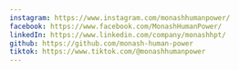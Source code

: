 ```yaml
---
instagram: https://www.instagram.com/monashhumanpower/
facebook: https://www.facebook.com/MonashHumanPower/
linkedIn: https://www.linkedin.com/company/monashhpt/
github: https://github.com/monash-human-power
tiktok: https://www.tiktok.com/@monashhumanpower
---
```

